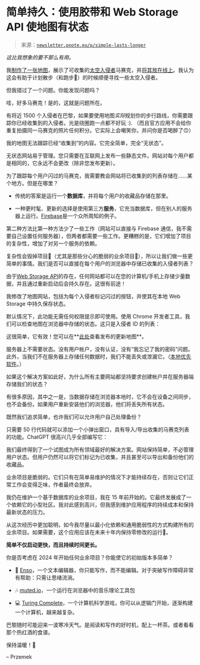 <!--yml

类别：未分类

日期：2024-05-27 14:38:53

-->

# 简单持久：使用胶带和 Web Storage API 使地图有状态

> 来源：[`newsletter.pnote.eu/p/simple-lasts-longer`](https://newsletter.pnote.eu/p/simple-lasts-longer)

*这比我想象的要不那么有用。*

我[制作了一张地图](https://newsletter.pnote.eu/p/mapping-space-invader-mosaics-in-paris)，展示了可收集的[太空入侵者](https://en.wikipedia.org/wiki/Invader_(artist))马赛克，并[将其放在线上](https://pnote.eu/projects/invaders/)。我认为这会有助于计划散步（和跑步🚀）的时候顺便寻找一些太空入侵者。

但我错过了一个问题。你能发现问题吗？

哇，好多马赛克！是的，这就是问题所在。

有将近 1500 个入侵者在巴黎，如果要使用地图*实际*规划你的步行路线，你需要跟踪你已经收集到的入侵者。光是绕圈跑一点都不好玩 :). （而且官方应用不会给你重复拍摄同一马赛克的照片任何积分。它实际上会嘲笑你，并问你是否喝醉了🙃）

我的地图无法跟踪已经“收集到”的内容。它完全简单，完全“无状态”。

无状态网站易于管理。您只需要在互联网上发布一些静态文件。网站对每个用户都是相同的，它永远不会更改（除非您发布更新）。

为了跟踪每个用户闪过的马赛克，我需要教会网站将已收集到的列表存储在……某个地方。但是在哪里？

+   传统的答案是运行一个**数据库**，并将每个用户的收藏品存储在那里。

+   一种更时髦、更新的选择是使用第三方**服务**，它充当数据库，但在别人的服务器上运行。[Firebase](https://firebase.google.com/docs/database)是一个众所周知的例子。

第二种方法比第一种方法少了一些工作（网站可以直接与 Firebase 通信，我不需要自己设置任何服务器），但两者都需要一些工作。更糟糕的是，它们增加了项目的复杂性，增加了对另一个服务的依赖。

复杂性会毁掉项目🔪（尤其是那些分心的脆弱的业余项目💫），所以让我们做一些更简单的事情。我们是否可以直接在每个用户的浏览器中存储已收集的入侵者列表？

由于[Web Storage API](https://developer.mozilla.org/en-US/docs/Web/API/Web_Storage_API)的存在，任何网站都可以在您的计算机/手机上存储少量数据，并且通过重新启动后会持久存在。这很有前途！

我修改了地图网站，包括为每个入侵者标记闪过的按钮，并使其在本地 Web Storage 中持久保存状态。

默认情况下，此功能无需任何权限提示即可使用。使用 Chrome 开发者工具，我们可以检查地图在浏览器中存储的状态。这只是入侵者 ID 的列表：

这很简单，它有效！您可以在**[此处](https://pnote.eu/projects/invaders/map/)查看发布的更新地图**。

服务器上不需要状态。没有用户帐户，没有认证，没有“我忘记了我的密码”问题。此外，当我们不在服务器上存储任何数据时，我们不能丢失或泄漏它。（[本地优先软件](https://www.inkandswitch.com/local-first/)。）

如果这个解决方案如此好，为什么所有主要网站都坚持要求创建帐户并在服务器端存储我们的状态？

有很多原因，其中之一是，当数据存储在浏览器本地时，它不会在设备之间同步，也不会备份。如果用户重新安装他们的浏览器，他们将丢失所有状态。

既然我们追求简单，也许我们可以允许用户自己处理备份？

只需要 50 行代码就可以添加一个小弹出窗口，具有导入/导出收集的马赛克列表的功能。ChatGPT 很高兴几乎全部编写它：

我们最终得到了一个试图成为所有领域最好的解决方案。网站保持简单，不必管理用户状态。但用户仍然可以将它们标记为已收集，并且甚至可以导出和备份他们的收藏品。

业余项目是脆弱的。它们只有在简单易维护的情况下才能持续存在，否则让它们正常工作会变得乏味，作者最终会放弃。

我仍在维护一个基于数据库的业余项目，我在 15 年前开始的。它最终发展成了一个依赖它的小型社区。我对此感到高兴，但我感到维护应用程序的持续成本和保持最新状态的压力。

从这次经历中更加聪明，如今我尽量以最小化依赖和通用脆弱性的方式构建所有的业余项目。如果需要，这个应用应该在未来十年内保持零修改的运行🤞。

**简单不仅启动更快，而且持续时间更长。**

你是否考虑在 2024 年开始任何业余项目？你能使它的初始版本多简单？

+   📝 [Enso](https://write.sonnet.io/)，一个文本编辑器，你只能写作，而不能编辑。对于突破写作障碍非常有帮助：只需让思绪流淌。

+   🎶 [muted.io](https://muted.io/)，一个运行在浏览器中的音乐理论工具包

+   💻 [Turing Complete](https://turingcomplete.game/)，一个计算机科学游戏，你可以从逻辑门开始，逐渐构建一个计算机，越来越复杂。

巴黎随时可能迎来一波寒冷天气。是阅读和写作的好时机，配上一杯茶。或者看看那个热红酒的食谱。

保持温暖！💫

– Przemek
